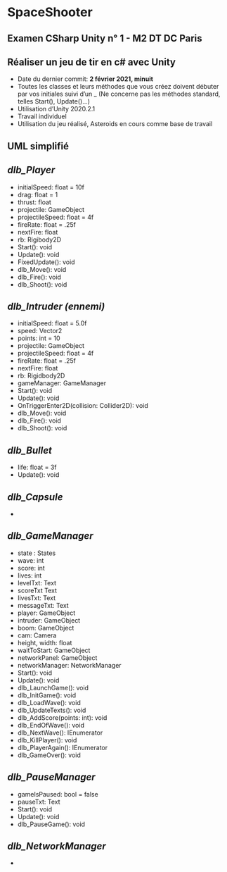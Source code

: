 
# SpaceShooter

## Examen CSharp Unity n° 1 - M2 DT DC Paris

## Réaliser un jeu de tir en c# avec Unity

 - Date du dernier commit: **2 février 2021, minuit**
 - Toutes les classes et leurs méthodes que vous créez doivent débuter par vos initiales suivi d’un _ (Ne concerne pas les méthodes standard, telles Start(), Update()...)
 - Utilisation d’Unity 2020.2.1
 - Travail individuel
 - Utilisation du jeu réalisé, Asteroids en cours comme base de travail

## UML simplifié

*dlb_Player*
- 
- initialSpeed: float = 10f
- drag: float = 1
- thrust: float
- projectile: GameObject
- projectileSpeed: float = 4f
- fireRate: float = .25f
- nextFire: float
- rb: Rigibody2D
- Start(): void
- Update(): void
- FixedUpdate(): void
- dlb_Move(): void
- dlb_Fire(): void
- dlb_Shoot(): void 

*dlb_Intruder (ennemi)*
- 
- initialSpeed: float = 5.0f
- speed: Vector2
- points: int = 10
- projectile: GameObject
- projectileSpeed: float = 4f
- fireRate: float = .25f
- nextFire: float
- rb: Rigidbody2D
- gameManager:  GameManager
- Start(): void
- Update(): void
- OnTriggerEnter2D(collision: Collider2D): void
- dlb_Move(): void
- dlb_Fire(): void
- dlb_Shoot(): void 

*dlb_Bullet*
- 
- life: float = 3f
- Update(): void

*dlb_Capsule*
- 
- 

*dlb_GameManager*
- 
- state : States
- wave: int
- score: int
- lives: int
- levelTxt: Text
- scoreTxt Text
- livesTxt: Text
- messageTxt: Text
- player: GameObject 
- intruder: GameObject 
- boom: GameObject
- cam: Camera
- height, width: float
- waitToStart: GameObject
- networkPanel: GameObject
- networkManager: NetworkManager
- Start(): void
- Update(): void
- dlb_LaunchGame(): void
- dlb_InitGame(): void
- dlb_LoadWave(): void
- dlb_UpdateTexts(): void
- dlb_AddScore(points: int): void
- dlb_EndOfWave(): void
- dlb_NextWave(): IEnumerator
- dlb_KillPlayer(): void
- dlb_PlayerAgain(): IEnumerator
- dlb_GameOver(): void

*dlb_PauseManager*
- 
- gameIsPaused: bool = false
- pauseTxt: Text
- Start(): void
- Update(): void
- dlb_PauseGame(): void

*dlb_NetworkManager*
- 
- 
